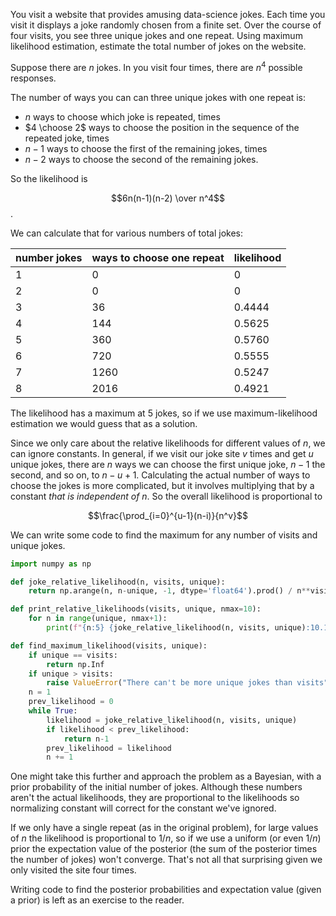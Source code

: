 You visit a website that provides amusing data-science jokes. Each time you visit it displays a joke randomly chosen from a finite set. Over the course of four visits, you see three unique jokes and one repeat. Using maximum likelihood estimation, estimate the total number of jokes on the website.

Suppose there are $n$ jokes. In you visit four times, there are $n^4$ possible responses.

The number of ways you can can three unique jokes with one repeat is:

 * $n$ ways to choose which joke is repeated, times
 * $4 \choose 2$ ways to choose the position in the sequence of the repeated joke, times
 * $n-1$ ways to choose the first of the remaining jokes, times
 * $n-2$ ways to choose the second of the remaining jokes.

So the likelihood is

$$6n(n-1)(n-2) \over n^4$$.

We can calculate that for various numbers of total jokes:

number jokes| ways to choose one repeat | likelihood
------------|---------------------------|-----------
1           | 0                         | 0
2           | 0                         | 0
3           | 36                        | 0.4444
4           | 144                       | 0.5625
5           | 360                       | 0.5760
6           | 720                       | 0.5555
7           | 1260                      | 0.5247
8           | 2016                      | 0.4921

The likelihood has a maximum at 5 jokes, so if we use maximum-likelihood estimation we would guess that as a solution.

Since we only care about the relative likelihoods for different values of $n$, we can ignore constants. In general, if we visit our joke site $v$ times and get $u$ unique jokes, there are $n$ ways we can choose the first unique joke, $n-1$ the second, and so on, to $n-u+1$. Calculating the actual number of ways to choose the jokes is more complicated, but it involves multiplying that by a constant *that is independent of $n$*. So the overall likelihood is proportional to

$$\frac{\prod_{i=0}^{u-1}(n-i)}{n^v}$$

We can write some code to find the maximum for any number of visits and unique jokes.

```python
import numpy as np

def joke_relative_likelihood(n, visits, unique):
    return np.arange(n, n-unique, -1, dtype='float64').prod() / n**visits

def print_relative_likelihoods(visits, unique, nmax=10):
    for n in range(unique, nmax+1):
        print(f"{n:5} {joke_relative_likelihood(n, visits, unique):10.10f}")

def find_maximum_likelihood(visits, unique):
    if unique == visits:
        return np.Inf
    if unique > visits:
        raise ValueError("There can't be more unique jokes than visits")
    n = 1
    prev_likelihood = 0
    while True:
        likelihood = joke_relative_likelihood(n, visits, unique)
        if likelihood < prev_likelihood:
            return n-1
        prev_likelihood = likelihood
        n += 1
```

One might take this further and approach the problem as a Bayesian, with a prior probability of the initial number of jokes. Although these numbers aren't the actual likelihoods, they are proportional to the likelihoods so normalizing constant will correct for the constant we've ignored.

If we only have a single repeat (as in the original problem), for large values of $n$ the likelihood is proportional to $1/n$, so if we use a uniform (or even $1/n$) prior the expectation value of the posterior (the sum of the posterior times the number of jokes) won't converge. That's not all that surprising given we only visited the site four times.

Writing code to find the posterior probabilities and expectation value (given a prior) is left as an exercise to the reader.